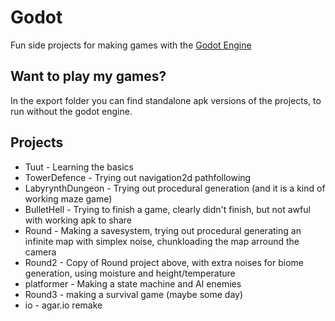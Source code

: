 # Godot

Fun side projects for making games with the [Godot Engine](https://godotengine.org)

## Want to play my games?

In the export folder you can find standalone apk versions of the projects, to run without the godot engine.

## Projects

- Tuut - Learning the basics
- TowerDefence - Trying out navigation2d pathfollowing
- LabyrynthDungeon - Trying out procedural generation (and it is a kind of working maze game)
- BulletHell - Trying to finish a game, clearly didn't finish, but not awful with working apk to share
- Round - Making a savesystem, trying out procedural generating an infinite map with simplex noise, chunkloading the map arround the camera
- Round2 - Copy of Round project above, with extra noises for biome generation, using moisture and height/temperature
- platformer - Making a state machine and AI enemies
- Round3 - making a survival game (maybe some day)
- io - agar.io remake
